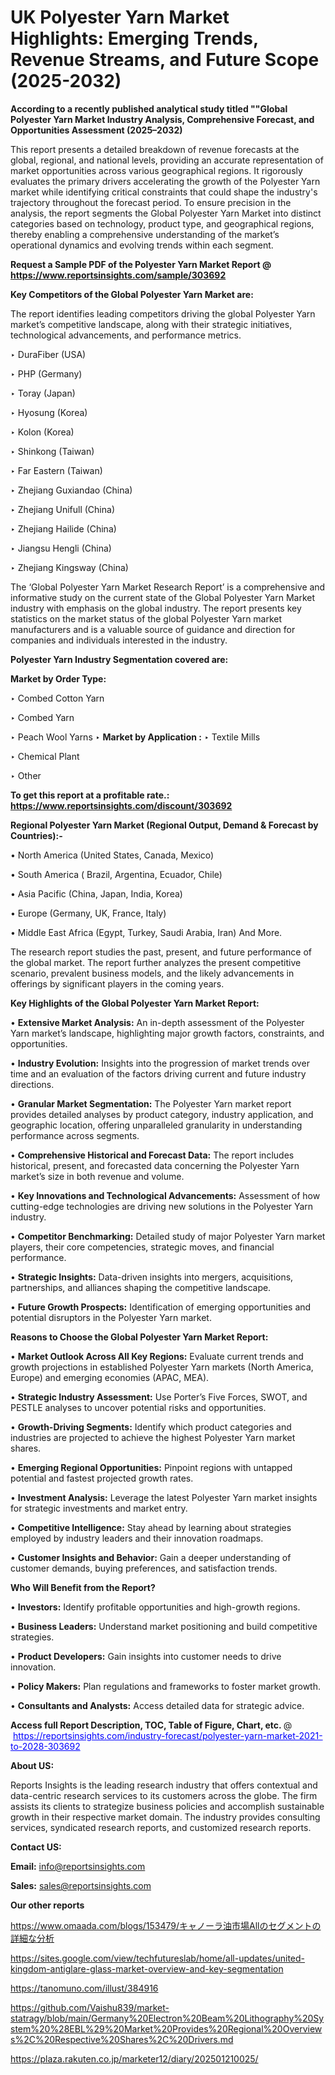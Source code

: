 # UK Polyester Yarn Market Highlights: Emerging Trends, Revenue Streams, and Future Scope (2025-2032)

<strong>According to a recently published analytical study titled ""Global Polyester Yarn Market Industry Analysis, Comprehensive Forecast, and Opportunities Assessment (2025–2032)</strong>

This report presents a detailed breakdown of revenue forecasts at the global, regional, and national levels, providing an accurate representation of market opportunities across various geographical regions. It rigorously evaluates the primary drivers accelerating the growth of the Polyester Yarn market while identifying critical constraints that could shape the industry's trajectory throughout the forecast period. To ensure precision in the analysis, the report segments the Global Polyester Yarn Market into distinct categories based on technology, product type, and geographical regions, thereby enabling a comprehensive understanding of the market’s operational dynamics and evolving trends within each segment.

<strong>Request a Sample PDF of the Polyester Yarn Market Report </strong><strong>@<a href=https://www.reportsinsights.com/sample/303692 style=color:#0000ff;> https://www.reportsinsights.com/sample/303692</a></strong></font>

<strong>Key Competitors of the Global Polyester Yarn Market are:</strong>

The report identifies leading competitors driving the global Polyester Yarn market’s competitive landscape, along with their strategic initiatives, technological advancements, and performance metrics.

‣ DuraFiber (USA)

‣ PHP (Germany)

‣ Toray (Japan)

‣ Hyosung (Korea)

‣ Kolon (Korea)

‣ Shinkong (Taiwan)

‣ Far Eastern (Taiwan)

‣ Zhejiang Guxiandao (China)

‣ Zhejiang Unifull (China)

‣ Zhejiang Hailide (China)

‣ Jiangsu Hengli (China)

‣ Zhejiang Kingsway (China)

The ‘Global Polyester Yarn Market Research Report’ is a comprehensive and informative study on the current state of the Global Polyester Yarn Market industry with emphasis on the global industry. The report presents key statistics on the market status of the global Polyester Yarn market manufacturers and is a valuable source of guidance and direction for companies and individuals interested in the industry.

<strong>Polyester Yarn Industry Segmentation covered are:</strong>

<strong>Market by Order Type: </strong>

‣ Combed Cotton Yarn

‣ Combed Yarn

‣ Peach Wool Yarns
‣ 
<strong>Market by Application :</strong>
‣ Textile Mills

‣ Chemical Plant

‣ Other

<strong>To get this report at a profitable rate.: <a href=https://www.reportsinsights.com/discount/303692 style=color:#0000ff;>https://www.reportsinsights.com/discount/303692</a></strong></font>

<strong>Regional Polyester Yarn Market (Regional Output, Demand &amp; Forecast by Countries):-</strong>

• North America (United States, Canada, Mexico)

• South America ( Brazil, Argentina, Ecuador, Chile)

• Asia Pacific (China, Japan, India, Korea)

• Europe (Germany, UK, France, Italy)

• Middle East Africa (Egypt, Turkey, Saudi Arabia, Iran) And More.

The research report studies the past, present, and future performance of the global market. The report further analyzes the present competitive scenario, prevalent business models, and the likely advancements in offerings by significant players in the coming years.

<strong>Key Highlights of the Global Polyester Yarn Market Report:</strong>

• <strong>Extensive Market Analysis:</strong> An in-depth assessment of the Polyester Yarn market’s landscape, highlighting major growth factors, constraints, and opportunities.

• <strong>Industry Evolution:</strong> Insights into the progression of market trends over time and an evaluation of the factors driving current and future industry directions.

• <strong>Granular Market Segmentation:</strong> The Polyester Yarn market report provides detailed analyses by product category, industry application, and geographic location, offering unparalleled granularity in understanding performance across segments.

• <strong>Comprehensive Historical and Forecast Data:</strong> The report includes historical, present, and forecasted data concerning the Polyester Yarn market’s size in both revenue and volume.

• <strong>Key Innovations and Technological Advancements:</strong> Assessment of how cutting-edge technologies are driving new solutions in the Polyester Yarn industry.

• <strong>Competitor Benchmarking:</strong> Detailed study of major Polyester Yarn market players, their core competencies, strategic moves, and financial performance.

• <strong>Strategic Insights:</strong> Data-driven insights into mergers, acquisitions, partnerships, and alliances shaping the competitive landscape.

• <strong>Future Growth Prospects:</strong> Identification of emerging opportunities and potential disruptors in the Polyester Yarn market.

<strong>Reasons to Choose the Global Polyester Yarn Market Report:</strong>

• <strong>Market Outlook Across All Key Regions:</strong> Evaluate current trends and growth projections in established Polyester Yarn markets (North America, Europe) and emerging economies (APAC, MEA).

• <strong>Strategic Industry Assessment:</strong> Use Porter’s Five Forces, SWOT, and PESTLE analyses to uncover potential risks and opportunities.

• <strong>Growth-Driving Segments:</strong> Identify which product categories and industries are projected to achieve the highest Polyester Yarn market shares.

• <strong>Emerging Regional Opportunities:</strong> Pinpoint regions with untapped potential and fastest projected growth rates.

• <strong>Investment Analysis:</strong> Leverage the latest Polyester Yarn market insights for strategic investments and market entry.

• <strong>Competitive Intelligence:</strong> Stay ahead by learning about strategies employed by industry leaders and their innovation roadmaps.

• <strong>Customer Insights and Behavior:</strong> Gain a deeper understanding of customer demands, buying preferences, and satisfaction trends.

<strong>Who Will Benefit from the Report?</strong>

• <strong>Investors:</strong> Identify profitable opportunities and high-growth regions.

• <strong>Business Leaders:</strong> Understand market positioning and build competitive strategies.

• <strong>Product Developers:</strong> Gain insights into customer needs to drive innovation.

• <strong>Policy Makers:</strong> Plan regulations and frameworks to foster market growth.

• <strong>Consultants and Analysts:</strong> Access detailed data for strategic advice.
</ul>
<strong>Access full Report Description, TOC, Table of Figure, Chart, etc. </strong>@  <a href=https://reportsinsights.com/industry-forecast/polyester-yarn-market-2021-to-2028-303692 style=color:#0000ff;>https://reportsinsights.com/industry-forecast/polyester-yarn-market-2021-to-2028-303692</a></font>

<strong><strong>About US</strong>:</strong>

Reports Insights is the leading research industry that offers contextual and data-centric research services to its customers across the globe. The firm assists its clients to strategize business policies and accomplish sustainable growth in their respective market domain. The industry provides consulting services, syndicated research reports, and customized research reports.

<strong>Contact US:</strong>

<p class=""""><b>Email:</b> <a href=mailto:info@reportsinsights.com>info@reportsinsights.com</a></p>
<p class=""""><b>Sales:</b> <a href=mailto:sales@reportsinsights.com>sales@reportsinsights.com</a></p>

<strong>Our other reports</strong>

<a href=https://www.omaada.com/blogs/153479/キャノーラ油市場Allのセグメントの詳細な分析>https://www.omaada.com/blogs/153479/キャノーラ油市場Allのセグメントの詳細な分析</a>

<a href=https://sites.google.com/view/techfutureslab/home/all-updates/united-kingdom-antiglare-glass-market-overview-and-key-segmentation>https://sites.google.com/view/techfutureslab/home/all-updates/united-kingdom-antiglare-glass-market-overview-and-key-segmentation</a>

<a href=https://tanomuno.com/illust/384916>https://tanomuno.com/illust/384916</a>

<a href=https://github.com/Vaishu839/market-statragy/blob/main/Germany%20Electron%20Beam%20Lithography%20System%20%28EBL%29%20Market%20Provides%20Regional%20Overviews%2C%20Respective%20Shares%2C%20Drivers.md>https://github.com/Vaishu839/market-statragy/blob/main/Germany%20Electron%20Beam%20Lithography%20System%20%28EBL%29%20Market%20Provides%20Regional%20Overviews%2C%20Respective%20Shares%2C%20Drivers.md</a>

<a href=https://plaza.rakuten.co.jp/marketer12/diary/202501210025/>https://plaza.rakuten.co.jp/marketer12/diary/202501210025/</a>

